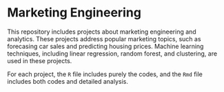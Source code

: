 # Marketing Engineering
This repository includes projects about marketing engineering and analytics. These projects address popular marketing topics, such as forecasing car sales and predicting housing prices. Machine learning techniques, including linear regression, random forest, and clustering, are used in these projects.

For each project, the `R` file includes purely the codes, and the `Rmd` file includes both codes and detailed analysis.


